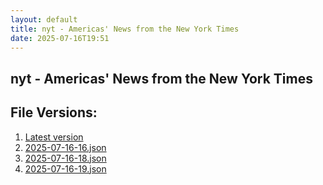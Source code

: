 ```yaml
---
layout: default
title: nyt - Americas' News from the New York Times
date: 2025-07-16T19:51
---
```


## nyt - Americas' News from the New York Times

<div id="data-chart"></div>
<div id="data-table"></div>
<script>
document.addEventListener('DOMContentLoaded', function(){
  document.getElementById('data-table').textContent = 'This source isn't supported for tables yet.';
});
</script>

## File Versions:
1. [Latest version](./latest.json)
2. [2025-07-16-16.json](./2025-07-16-16.json)
3. [2025-07-16-18.json](./2025-07-16-18.json)
4. [2025-07-16-19.json](./2025-07-16-19.json)
